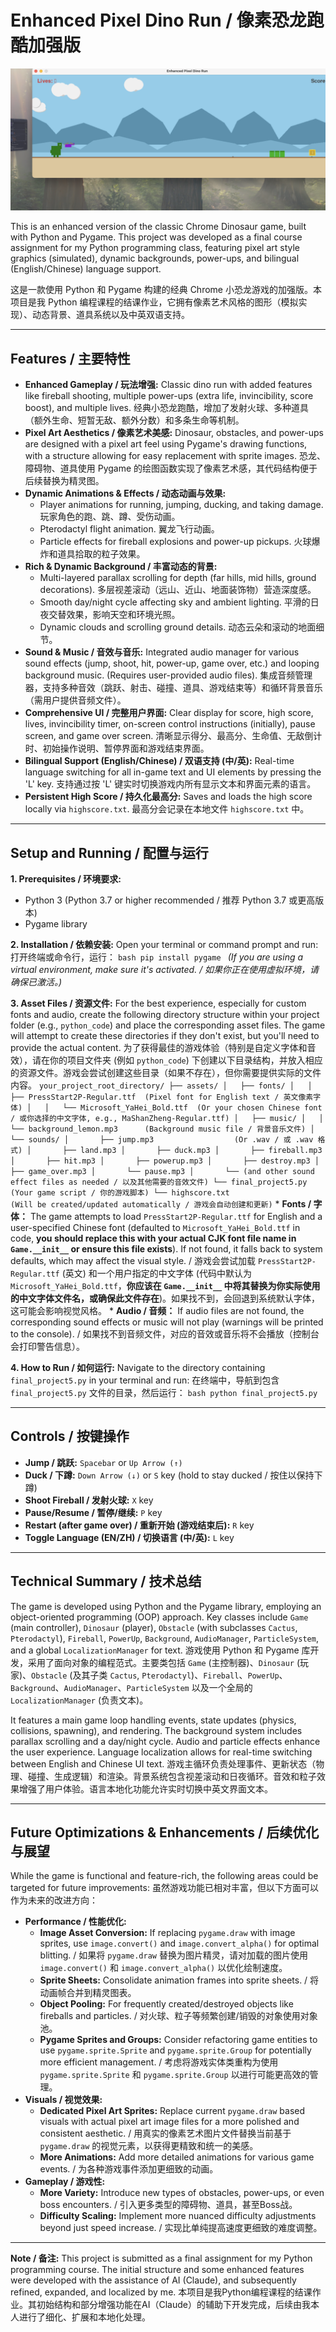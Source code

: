 # Enhanced Pixel Dino Run / 像素恐龙跑酷加强版

![Dinosaur Game Demo](assets/dino_demo.png)

This is an enhanced version of the classic Chrome Dinosaur game, built with Python and Pygame. This project was developed as a final course assignment for my Python programming class, featuring pixel art style graphics (simulated), dynamic backgrounds, power-ups, and bilingual (English/Chinese) language support.

这是一款使用 Python 和 Pygame 构建的经典 Chrome 小恐龙游戏的加强版。本项目是我 Python 编程课程的结课作业，它拥有像素艺术风格的图形（模拟实现）、动态背景、道具系统以及中英双语支持。

---

## Features / 主要特性

* **Enhanced Gameplay / 玩法增强:** Classic dino run with added features like fireball shooting, multiple power-ups (extra life, invincibility, score boost), and multiple lives.
    经典小恐龙跑酷，增加了发射火球、多种道具（额外生命、短暂无敌、额外分数）和多条生命等机制。
* **Pixel Art Aesthetics / 像素艺术美感:** Dinosaur, obstacles, and power-ups are designed with a pixel art feel using Pygame's drawing functions, with a structure allowing for easy replacement with sprite images.
    恐龙、障碍物、道具使用 Pygame 的绘图函数实现了像素艺术感，其代码结构便于后续替换为精灵图。
* **Dynamic Animations & Effects / 动态动画与效果:**
    * Player animations for running, jumping, ducking, and taking damage.
        玩家角色的跑、跳、蹲、受伤动画。
    * Pterodactyl flight animation.
        翼龙飞行动画。
    * Particle effects for fireball explosions and power-up pickups.
        火球爆炸和道具拾取的粒子效果。
* **Rich & Dynamic Background / 丰富动态的背景:**
    * Multi-layered parallax scrolling for depth (far hills, mid hills, ground decorations).
        多层视差滚动（远山、近山、地面装饰物）营造深度感。
    * Smooth day/night cycle affecting sky and ambient lighting.
        平滑的日夜交替效果，影响天空和环境光照。
    * Dynamic clouds and scrolling ground details.
        动态云朵和滚动的地面细节。
* **Sound & Music / 音效与音乐:** Integrated audio manager for various sound effects (jump, shoot, hit, power-up, game over, etc.) and looping background music. (Requires user-provided audio files).
    集成音频管理器，支持多种音效（跳跃、射击、碰撞、道具、游戏结束等）和循环背景音乐（需用户提供音频文件）。
* **Comprehensive UI / 完整用户界面:** Clear display for score, high score, lives, invincibility timer, on-screen control instructions (initially), pause screen, and game over screen.
    清晰显示得分、最高分、生命值、无敌倒计时、初始操作说明、暂停界面和游戏结束界面。
* **Bilingual Support (English/Chinese) / 双语支持 (中/英):** Real-time language switching for all in-game text and UI elements by pressing the 'L' key.
    支持通过按 'L' 键实时切换游戏内所有显示文本和界面元素的语言。
* **Persistent High Score / 持久化最高分:** Saves and loads the high score locally via `highscore.txt`.
    最高分会记录在本地文件 `highscore.txt` 中。

---

## Setup and Running / 配置与运行

**1. Prerequisites / 环境要求:**
* Python 3 (Python 3.7 or higher recommended / 推荐 Python 3.7 或更高版本)
* Pygame library

**2. Installation / 依赖安装:**
    Open your terminal or command prompt and run:
    打开终端或命令行，运行：
    ```bash
    pip install pygame
    ```
    *(If you are using a virtual environment, make sure it's activated. / 如果你正在使用虚拟环境，请确保已激活。)*

**3. Asset Files / 资源文件:**
    For the best experience, especially for custom fonts and audio, create the following directory structure within your project folder (e.g., `python_code`) and place the corresponding asset files. The game will attempt to create these directories if they don't exist, but you'll need to provide the actual content.
    为了获得最佳的游戏体验（特别是自定义字体和音效），请在你的项目文件夹 (例如 `python_code`) 下创建以下目录结构，并放入相应的资源文件。游戏会尝试创建这些目录（如果不存在），但你需要提供实际的文件内容。
    ```
    your_project_root_directory/
    ├── assets/
    │   ├── fonts/
    │   │   ├── PressStart2P-Regular.ttf  (Pixel font for English text / 英文像素字体)
    │   │   └── Microsoft_YaHei_Bold.ttf  (Or your chosen Chinese font / 或你选择的中文字体, e.g., MaShanZheng-Regular.ttf)
    │   ├── music/
    │   │   └── background_lemon.mp3      (Background music file / 背景音乐文件)
    │   └── sounds/
    │       ├── jump.mp3                  (Or .wav / 或 .wav 格式)
    │       ├── land.mp3
    │       ├── duck.mp3
    │       ├── fireball.mp3
    │       ├── hit.mp3
    │       ├── powerup.mp3
    │       ├── destroy.mp3
    │       ├── game_over.mp3
    │       └── pause.mp3
    │       └── (and other sound effect files as needed / 以及其他需要的音效文件)
    └── final_project5.py                 (Your game script / 你的游戏脚本)
    └── highscore.txt                     (Will be created/updated automatically / 游戏会自动创建和更新)
    ```
    * **Fonts / 字体：** The game attempts to load `PressStart2P-Regular.ttf` for English and a user-specified Chinese font (defaulted to `Microsoft_YaHei_Bold.ttf` in code, **you should replace this with your actual CJK font file name in `Game.__init__` or ensure this file exists**). If not found, it falls back to system defaults, which may affect the visual style. / 游戏会尝试加载 `PressStart2P-Regular.ttf` (英文) 和一个用户指定的中文字体 (代码中默认为 `Microsoft_YaHei_Bold.ttf`，**你应该在 `Game.__init__` 中将其替换为你实际使用的中文字体文件名，或确保此文件存在**)。如果找不到，会回退到系统默认字体，这可能会影响视觉风格。
    * **Audio / 音频：** If audio files are not found, the corresponding sound effects or music will not play (warnings will be printed to the console). / 如果找不到音频文件，对应的音效或音乐将不会播放（控制台会打印警告信息）。

**4. How to Run / 如何运行:**
    Navigate to the directory containing `final_project5.py` in your terminal and run:
    在终端中，导航到包含 `final_project5.py` 文件的目录，然后运行：
    ```bash
    python final_project5.py
    ```

---

## Controls / 按键操作

* **Jump / 跳跃:** `Spacebar` or `Up Arrow (↑)`
* **Duck / 下蹲:** `Down Arrow (↓)` or `S` key (hold to stay ducked / 按住以保持下蹲)
* **Shoot Fireball / 发射火球:** `X` key
* **Pause/Resume / 暂停/继续:** `P` key
* **Restart (after game over) / 重新开始 (游戏结束后):** `R` key
* **Toggle Language (EN/ZH) / 切换语言 (中/英):** `L` key

---

## Technical Summary / 技术总结

The game is developed using Python and the Pygame library, employing an object-oriented programming (OOP) approach. Key classes include `Game` (main controller), `Dinosaur` (player), `Obstacle` (with subclasses `Cactus`, `Pterodactyl`), `Fireball`, `PowerUp`, `Background`, `AudioManager`, `ParticleSystem`, and a global `LocalizationManager` for text.
游戏使用 Python 和 Pygame 库开发，采用了面向对象的编程范式。主要类包括 `Game` (主控制器)、`Dinosaur` (玩家)、`Obstacle` (及其子类 `Cactus`, `Pterodactyl`)、`Fireball`、`PowerUp`、`Background`、`AudioManager`、`ParticleSystem` 以及一个全局的 `LocalizationManager` (负责文本)。

It features a main game loop handling events, state updates (physics, collisions, spawning), and rendering. The background system includes parallax scrolling and a day/night cycle. Audio and particle effects enhance the user experience. Language localization allows for real-time switching between English and Chinese UI text.
游戏主循环负责处理事件、更新状态（物理、碰撞、生成逻辑）和渲染。背景系统包含视差滚动和日夜循环。音效和粒子效果增强了用户体验。语言本地化功能允许实时切换中英文界面文本。

---

## Future Optimizations & Enhancements / 后续优化与展望

While the game is functional and feature-rich, the following areas could be targeted for future improvements:
虽然游戏功能已相对丰富，但以下方面可以作为未来的改进方向：

* **Performance / 性能优化:**
    * **Image Asset Conversion:** If replacing `pygame.draw` with image sprites, use `image.convert()` and `image.convert_alpha()` for optimal blitting. / 如果将 `pygame.draw` 替换为图片精灵，请对加载的图片使用 `image.convert()` 和 `image.convert_alpha()` 以优化绘制速度。
    * **Sprite Sheets:** Consolidate animation frames into sprite sheets. / 将动画帧合并到精灵图表。
    * **Object Pooling:** For frequently created/destroyed objects like fireballs and particles. / 对火球、粒子等频繁创建/销毁的对象使用对象池。
    * **Pygame Sprites and Groups:** Consider refactoring game entities to use `pygame.sprite.Sprite` and `pygame.sprite.Group` for potentially more efficient management. / 考虑将游戏实体类重构为使用 `pygame.sprite.Sprite` 和 `pygame.sprite.Group` 以进行可能更高效的管理。
* **Visuals / 视觉效果:**
    * **Dedicated Pixel Art Sprites:** Replace current `pygame.draw` based visuals with actual pixel art image files for a more polished and consistent aesthetic. / 用真实的像素艺术图片文件替换当前基于 `pygame.draw` 的视觉元素，以获得更精致和统一的美感。
    * **More Animations:** Add more detailed animations for various game events. / 为各种游戏事件添加更细致的动画。
* **Gameplay / 游戏性:**
    * **More Variety:** Introduce new types of obstacles, power-ups, or even boss encounters. / 引入更多类型的障碍物、道具，甚至Boss战。
    * **Difficulty Scaling:** Implement more nuanced difficulty adjustments beyond just speed increase. / 实现比单纯提高速度更细致的难度调整。

---

**Note / 备注:**
This project is submitted as a final assignment for my Python programming course. The initial structure and some enhanced features were developed with the assistance of AI (Claude), and subsequently refined, expanded, and localized by me.
本项目是我Python编程课程的结课作业。其初始结构和部分增强功能在AI（Claude）的辅助下开发完成，后续由我本人进行了细化、扩展和本地化处理。
